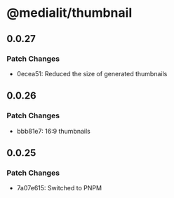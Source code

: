 # @medialit/thumbnail

## 0.0.27

### Patch Changes

- 0ecea51: Reduced the size of generated thumbnails

## 0.0.26

### Patch Changes

- bbb81e7: 16:9 thumbnails

## 0.0.25

### Patch Changes

- 7a07e615: Switched to PNPM
